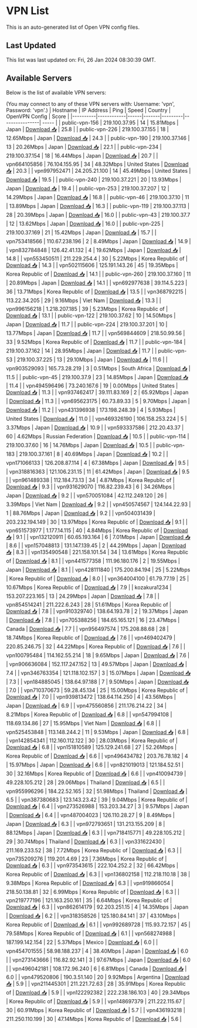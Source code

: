 # VPN List

This is an auto-generated list of Open VPN config files.

## Last Updated

This list was last updated on: Fri, 26 Jan 2024 08:30:39 GMT.

## Available Servers

Below is the list of available VPN servers:

(You may connect to any of these VPN servers with: Username: 'vpn', Password: 'vpn'.)
| Hostname | IP Address | Ping | Speed | Country | OpenVPN Config | Score |
|----------|------------|------|-------|---------|----------------| ----- |
| public-vpn-156 | 219.100.37.95 | 14 | 15.81Mbps | Japan | [Download 📥](./configs/server_0_JP.ovpn) | 25.8 |
| public-vpn-226 | 219.100.37.155 | 18 | 12.65Mbps | Japan | [Download 📥](./configs/server_1_JP.ovpn) | 24.3 |
| public-vpn-190 | 219.100.37.146 | 13 | 20.26Mbps | Japan | [Download 📥](./configs/server_2_JP.ovpn) | 22.1 |
| public-vpn-234 | 219.100.37.154 | 18 | 16.44Mbps | Japan | [Download 📥](./configs/server_3_JP.ovpn) | 20.7 |
| vpn664105856 | 76.104.155.95 | 34 | 48.32Mbps | United States | [Download 📥](./configs/server_4_US.ovpn) | 20.3 |
| vpn997952471 | 24.205.21.100 | 14 | 45.49Mbps | United States | [Download 📥](./configs/server_5_US.ovpn) | 19.5 |
| public-vpn-240 | 219.100.37.221 | 20 | 13.93Mbps | Japan | [Download 📥](./configs/server_6_JP.ovpn) | 19.4 |
| public-vpn-253 | 219.100.37.207 | 12 | 14.29Mbps | Japan | [Download 📥](./configs/server_7_JP.ovpn) | 16.8 |
| public-vpn-46 | 219.100.37.10 | 11 | 13.89Mbps | Japan | [Download 📥](./configs/server_8_JP.ovpn) | 16.3 |
| public-vpn-119 | 219.100.37.113 | 28 | 20.39Mbps | Japan | [Download 📥](./configs/server_9_JP.ovpn) | 16.0 |
| public-vpn-43 | 219.100.37.7 | 12 | 13.62Mbps | Japan | [Download 📥](./configs/server_10_JP.ovpn) | 16.0 |
| public-vpn-225 | 219.100.37.169 | 21 | 15.42Mbps | Japan | [Download 📥](./configs/server_11_JP.ovpn) | 15.7 |
| vpn753418566 | 110.67.238.196 | 2 | 8.49Mbps | Japan | [Download 📥](./configs/server_12_JP.ovpn) | 14.9 |
| vpn832784848 | 126.42.41.132 | 4 | 19.62Mbps | Japan | [Download 📥](./configs/server_13_JP.ovpn) | 14.8 |
| vpn553450511 | 211.229.254.4 | 30 | 5.22Mbps | Korea Republic of | [Download 📥](./configs/server_14_KR.ovpn) | 14.3 |
| vpn502115606 | 125.191.143.26 | 45 | 19.35Mbps | Korea Republic of | [Download 📥](./configs/server_15_KR.ovpn) | 14.1 |
| public-vpn-260 | 219.100.37.160 | 11 | 20.89Mbps | Japan | [Download 📥](./configs/server_16_JP.ovpn) | 14.1 |
| vpn692977638 | 39.114.5.223 | 36 | 13.71Mbps | Korea Republic of | [Download 📥](./configs/server_17_KR.ovpn) | 13.5 |
| vpn368792215 | 113.22.34.205 | 29 | 9.16Mbps | Viet Nam | [Download 📥](./configs/server_18_VN.ovpn) | 13.3 |
| vpn996156218 | 1.218.207.185 | 39 | 5.23Mbps | Korea Republic of | [Download 📥](./configs/server_19_KR.ovpn) | 13.1 |
| public-vpn-122 | 219.100.37.62 | 10 | 14.50Mbps | Japan | [Download 📥](./configs/server_20_JP.ovpn) | 11.7 |
| public-vpn-224 | 219.100.37.201 | 10 | 13.77Mbps | Japan | [Download 📥](./configs/server_21_JP.ovpn) | 11.7 |
| vpn569844609 | 218.50.99.56 | 33 | 9.52Mbps | Korea Republic of | [Download 📥](./configs/server_22_KR.ovpn) | 11.7 |
| public-vpn-184 | 219.100.37.162 | 14 | 28.95Mbps | Japan | [Download 📥](./configs/server_23_JP.ovpn) | 11.7 |
| public-vpn-53 | 219.100.37.225 | 13 | 29.10Mbps | Japan | [Download 📥](./configs/server_24_JP.ovpn) | 11.6 |
| vpn903529093 | 165.73.28.219 | 3 | 0.51Mbps | South Africa | [Download 📥](./configs/server_25_ZA.ovpn) | 11.5 |
| public-vpn-45 | 219.100.37.9 | 23 | 14.85Mbps | Japan | [Download 📥](./configs/server_26_JP.ovpn) | 11.4 |
| vpn494596496 | 73.240.167.6 | 19 | 0.00Mbps | United States | [Download 📥](./configs/server_27_US.ovpn) | 11.3 |
| vpn937462417 | 39.111.83.169 | 2 | 65.92Mbps | Japan | [Download 📥](./configs/server_28_JP.ovpn) | 11.3 |
| vpn695623175 | 60.73.89.33 | 5 | 9.70Mbps | Japan | [Download 📥](./configs/server_29_JP.ovpn) | 11.2 |
| vpn431396938 | 173.198.248.39 | 4 | 5.93Mbps | United States | [Download 📥](./configs/server_30_US.ovpn) | 11.0 |
| vpn469326190 | 106.158.253.224 | 5 | 3.37Mbps | Japan | [Download 📥](./configs/server_31_JP.ovpn) | 10.9 |
| vpn593337586 | 212.20.43.37 | 60 | 4.62Mbps | Russian Federation | [Download 📥](./configs/server_32_RU.ovpn) | 10.5 |
| public-vpn-114 | 219.100.37.60 | 16 | 14.76Mbps | Japan | [Download 📥](./configs/server_33_JP.ovpn) | 10.5 |
| public-vpn-183 | 219.100.37.161 | 8 | 40.69Mbps | Japan | [Download 📥](./configs/server_34_JP.ovpn) | 10.2 |
| vpn171066133 | 126.208.87.114 | 4 | 67.38Mbps | Japan | [Download 📥](./configs/server_35_JP.ovpn) | 9.5 |
| vpn318816363 | 121.106.231.15 | 11 | 61.42Mbps | Japan | [Download 📥](./configs/server_36_JP.ovpn) | 9.5 |
| vpn961489338 | 112.184.73.13 | 34 | 4.87Mbps | Korea Republic of | [Download 📥](./configs/server_37_KR.ovpn) | 9.3 |
| vpn931629070 | 116.82.239.43 | 6 | 34.26Mbps | Japan | [Download 📥](./configs/server_38_JP.ovpn) | 9.2 |
| vpn570051084 | 42.112.249.120 | 26 | 3.39Mbps | Viet Nam | [Download 📥](./configs/server_39_VN.ovpn) | 9.2 |
| vpn450574567 | 124.144.22.93 | 1 | 88.76Mbps | Japan | [Download 📥](./configs/server_40_JP.ovpn) | 9.2 |
| vpn504031439 | 203.232.194.149 | 30 | 13.97Mbps | Korea Republic of | [Download 📥](./configs/server_41_KR.ovpn) | 9.1 |
| vpn651573977 | 1.177.14.115 | 40 | 4.84Mbps | Korea Republic of | [Download 📥](./configs/server_42_KR.ovpn) | 9.1 |
| vpn132120911 | 60.65.193.164 | 6 | 7.01Mbps | Japan | [Download 📥](./configs/server_43_JP.ovpn) | 8.6 |
| vpn157048813 | 131.147.139.45 | 2 | 44.29Mbps | Japan | [Download 📥](./configs/server_44_JP.ovpn) | 8.3 |
| vpn135490548 | 221.158.101.54 | 34 | 13.61Mbps | Korea Republic of | [Download 📥](./configs/server_45_KR.ovpn) | 8.1 |
| vpn441577358 | 111.96.180.176 | 2 | 19.55Mbps | Japan | [Download 📥](./configs/server_46_JP.ovpn) | 8.1 |
| vpn428111840 | 175.200.84.194 | 25 | 5.22Mbps | Korea Republic of | [Download 📥](./configs/server_47_KR.ovpn) | 8.0 |
| vpn364004100 | 61.79.77.19 | 25 | 10.67Mbps | Korea Republic of | [Download 📥](./configs/server_48_KR.ovpn) | 7.9 |
| kozakura1234 | 153.207.223.165 | 13 | 24.29Mbps | Japan | [Download 📥](./configs/server_49_JP.ovpn) | 7.8 |
| vpn854514241 | 211.222.6.243 | 28 | 51.61Mbps | Korea Republic of | [Download 📥](./configs/server_50_KR.ovpn) | 7.8 |
| vpn910329740 | 138.64.193.78 | 2 | 19.37Mbps | Japan | [Download 📥](./configs/server_51_JP.ovpn) | 7.8 |
| vpn705388256 | 184.65.165.121 | 16 | 23.47Mbps | Canada | [Download 📥](./configs/server_52_CA.ovpn) | 7.7 |
| vpn956497574 | 175.208.88.68 | 28 | 18.74Mbps | Korea Republic of | [Download 📥](./configs/server_53_KR.ovpn) | 7.6 |
| vpn469402479 | 220.85.246.75 | 32 | 44.22Mbps | Korea Republic of | [Download 📥](./configs/server_54_KR.ovpn) | 7.6 |
| vpn100795484 | 114.162.55.214 | 18 | 9.65Mbps | Japan | [Download 📥](./configs/server_55_JP.ovpn) | 7.6 |
| vpn906636084 | 152.117.247.152 | 13 | 49.57Mbps | Japan | [Download 📥](./configs/server_56_JP.ovpn) | 7.4 |
| vpn346763354 | 121.118.102.157 | 3 | 15.07Mbps | Japan | [Download 📥](./configs/server_57_JP.ovpn) | 7.3 |
| vpn184885045 | 138.64.97.188 | 7 | 9.50Mbps | Japan | [Download 📥](./configs/server_58_JP.ovpn) | 7.0 |
| vpn710370673 | 59.28.45.134 | 25 | 15.00Mbps | Korea Republic of | [Download 📥](./configs/server_59_KR.ovpn) | 7.0 |
| vpn939813472 | 138.64.114.250 | 4 | 43.56Mbps | Japan | [Download 📥](./configs/server_60_JP.ovpn) | 6.9 |
| vpn475560856 | 211.176.214.22 | 34 | 8.21Mbps | Korea Republic of | [Download 📥](./configs/server_61_KR.ovpn) | 6.8 |
| vpn547994108 | 118.69.134.86 | 27 | 15.95Mbps | Viet Nam | [Download 📥](./configs/server_62_VN.ovpn) | 6.8 |
| vpn525453848 | 113.148.244.2 | 11 | 9.53Mbps | Japan | [Download 📥](./configs/server_63_JP.ovpn) | 6.8 |
| vpn142854341 | 112.160.112.122 | 30 | 28.03Mbps | Korea Republic of | [Download 📥](./configs/server_64_KR.ovpn) | 6.8 |
| vpn151810589 | 125.129.241.68 | 27 | 52.26Mbps | Korea Republic of | [Download 📥](./configs/server_65_KR.ovpn) | 6.6 |
| vpn496434782 | 203.76.78.182 | 4 | 15.97Mbps | Japan | [Download 📥](./configs/server_66_JP.ovpn) | 6.6 |
| vpn821019013 | 121.184.52.51 | 30 | 32.16Mbps | Korea Republic of | [Download 📥](./configs/server_67_KR.ovpn) | 6.6 |
| vpn410094739 | 49.228.105.212 | 28 | 29.06Mbps | Thailand | [Download 📥](./configs/server_68_TH.ovpn) | 6.5 |
| vpn955996296 | 184.22.52.165 | 32 | 51.98Mbps | Thailand | [Download 📥](./configs/server_69_TH.ovpn) | 6.5 |
| vpn387380683 | 123.143.23.42 | 39 | 9.04Mbps | Korea Republic of | [Download 📥](./configs/server_70_KR.ovpn) | 6.4 |
| vpn273526988 | 153.203.34.27 | 3 | 9.57Mbps | Japan | [Download 📥](./configs/server_71_JP.ovpn) | 6.4 |
| vpn487004023 | 126.110.28.27 | 9 | 8.49Mbps | Japan | [Download 📥](./configs/server_72_JP.ovpn) | 6.3 |
| vpn972793651 | 131.213.155.209 | 8 | 88.12Mbps | Japan | [Download 📥](./configs/server_73_JP.ovpn) | 6.3 |
| vpn718415771 | 49.228.105.212 | 29 | 30.74Mbps | Thailand | [Download 📥](./configs/server_74_TH.ovpn) | 6.3 |
| vpn331622430 | 211.169.233.52 | 38 | 7.72Mbps | Korea Republic of | [Download 📥](./configs/server_75_KR.ovpn) | 6.3 |
| vpn735209276 | 119.201.4.69 | 23 | 7.36Mbps | Korea Republic of | [Download 📥](./configs/server_76_KR.ovpn) | 6.3 |
| vpn973543615 | 222.104.252.2 | 32 | 66.42Mbps | Korea Republic of | [Download 📥](./configs/server_77_KR.ovpn) | 6.3 |
| vpn136802158 | 112.218.110.18 | 38 | 9.38Mbps | Korea Republic of | [Download 📥](./configs/server_78_KR.ovpn) | 6.3 |
| vpn919866054 | 218.50.138.81 | 32 | 6.99Mbps | Korea Republic of | [Download 📥](./configs/server_79_KR.ovpn) | 6.3 |
| vpn219777196 | 121.163.250.161 | 35 | 6.64Mbps | Korea Republic of | [Download 📥](./configs/server_80_KR.ovpn) | 6.3 |
| vpn862614179 | 92.203.251.15 | 4 | 14.35Mbps | Japan | [Download 📥](./configs/server_81_JP.ovpn) | 6.2 |
| vpn318358526 | 125.180.84.141 | 37 | 43.10Mbps | Korea Republic of | [Download 📥](./configs/server_82_KR.ovpn) | 6.1 |
| vpn992689728 | 115.93.72.157 | 45 | 79.58Mbps | Korea Republic of | [Download 📥](./configs/server_83_KR.ovpn) | 6.1 |
| vpn568274988 | 187.199.142.154 | 22 | 5.37Mbps | Mexico | [Download 📥](./configs/server_84_MX.ovpn) | 6.0 |
| vpn454701555 | 58.98.188.237 | 4 | 38.40Mbps | Japan | [Download 📥](./configs/server_85_JP.ovpn) | 6.0 |
| vpn273143666 | 116.82.92.141 | 3 | 97.67Mbps | Japan | [Download 📥](./configs/server_86_JP.ovpn) | 6.0 |
| vpn496042181 | 108.172.96.240 | 6 | 6.81Mbps | Canada | [Download 📥](./configs/server_87_CA.ovpn) | 6.0 |
| vpn479520806 | 190.3.51.140 | 20 | 9.92Mbps | Argentina | [Download 📥](./configs/server_88_AR.ovpn) | 5.9 |
| vpn211445301 | 211.221.72.63 | 28 | 35.91Mbps | Korea Republic of | [Download 📥](./configs/server_89_KR.ovpn) | 5.9 |
| vpn122292382 | 222.238.186.103 | 40 | 29.34Mbps | Korea Republic of | [Download 📥](./configs/server_90_KR.ovpn) | 5.9 |
| vpn148697379 | 211.222.115.67 | 30 | 60.91Mbps | Korea Republic of | [Download 📥](./configs/server_91_KR.ovpn) | 5.7 |
| vpn436193218 | 211.250.110.199 | 30 | 47.14Mbps | Korea Republic of | [Download 📥](./configs/server_92_KR.ovpn) | 5.6 |
